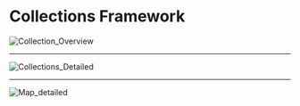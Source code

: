 # Collections Framework

![Collection_Overview](https://cdn.imgchest.com/files/my8xcj9pzb4.png)

---
![Collections_Detailed](https://cdn.imgchest.com/files/345xcrnebb7.png)

---
![Map_detailed](https://cdn.imgchest.com/files/84jdclmb5m4.png)

